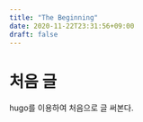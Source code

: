 ```yaml
---
title: "The Beginning"
date: 2020-11-22T23:31:56+09:00
draft: false
---
```


# 처음 글

hugo를 이용하여 처음으로 글 써본다.